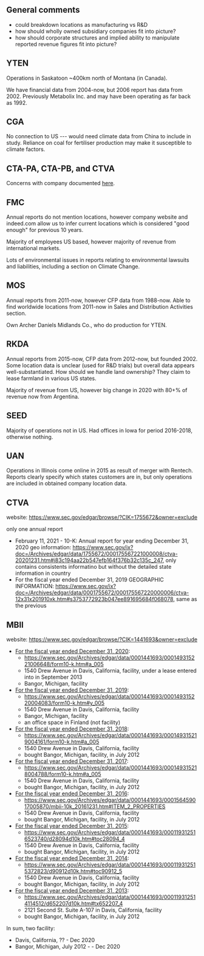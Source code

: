## General comments
- could breakdown locations as manufacturing vs R&D
- how should wholly owned subsidiary companies fit into picture?
- how should corporate structures and implied ability to manipulate reported revenue figures fit into picture?

## YTEN
Operations in Saskatoon ~400km north of Montana (in Canada). 

We have financial data from 2004-now, but 2006 report has data from 2002. Previously Metabolix Inc. and may have been operating as far back as 1992.

## CGA
No connection to US --- would need climate data from China to include in study. Reliance on coal for fertiliser production may make it susceptible to climate factors.

## CTA-PA, CTA-PB, and CTVA
Concerns with company documented [here](https://github.com/lowspace/MAST90106/issues/5). 

## FMC
Annual reports do not mention locations, however company website and indeed.com allow us to infer current locations which is considered "good enough" for previous 10 years.

Majority of employees US based, however majority of revenue from international markets.

Lots of environmental issues in reports relating to environmental lawsuits and liabilities, including a section on Climate Change.

## MOS
Annual reports from 2011-now, however CFP data from 1988-now. Able to find worldwide locations from 2011-now in Sales and Distribution Activities section.

Own Archer Daniels Midlands Co., who do production for YTEN.

## RKDA
Annual reports from 2015-now, CFP data from 2012-now, but founded 2002. Some location data is unclear (used for R&D trials) but overall data appears well-substantiated. How should we handle land ownership? They claim to lease farmland in various US states.

Majority of revenue from US, however big change in 2020 with 80+% of revenue now from Argentina.

## SEED
Majority of operations not in US. Had offices in Iowa for period 2016-2018, otherwise nothing.

## UAN
Operations in Illinois come online in 2015 as result of merger with Rentech. Reports clearly specify which states customers are in, but only operations are included in obtained company location data.

## CTVA

website: https://www.sec.gov/edgar/browse/?CIK=1755672&owner=exclude

only one annual report

+ February 11, 2021 - 10-K: Annual report for year ending December 31, 2020
	geo information: https://www.sec.gov/ix?doc=/Archives/edgar/data/1755672/000175567221000008/ctva-20201231.htm#i83c194aa22b547efb164f376b32c135c_247, only contains consistents informatino but without the detailed state information in country
+ For the fiscal year ended December 31, 2019
	 GEOGRAPHIC INFORMATION: https://www.sec.gov/ix?doc=/Archives/edgar/data/0001755672/000175567220000006/ctva-12x31x201910xk.htm#s3753772923b047ee891695684f068078, same as the previous

## MBII

website: https://www.sec.gov/edgar/browse/?CIK=1441693&owner=exclude

+ [For the fiscal year ended December 31, 2020](https://www.sec.gov/Archives/edgar/data/0001441693/000149315221006648/form10-k.htm):
	+ https://www.sec.gov/Archives/edgar/data/0001441693/000149315221006648/form10-k.htm#a_005
	+ 1540 Drew Avenue in Davis, California, facility, under a lease entered into in September 2013
	+ Bangor, Michigan, facility
+ [For the fiscal year ended December 31, 2019](https://www.sec.gov/Archives/edgar/data/0001441693/000149315220004083/form10-k.htm):
	+ https://www.sec.gov/Archives/edgar/data/0001441693/000149315220004083/form10-k.htm#y_005
	+ 1540 Drew Avenue in Davis, California, facility
	+ Bangor, Michigan, facility
	+ an office space in Finland (not facility)
+ [For the fiscal year ended December 31, 2018](https://www.sec.gov/Archives/edgar/data/0001441693/000149315219004161/form10-k.htm):
	+ https://www.sec.gov/Archives/edgar/data/0001441693/000149315219004161/form10-k.htm#a_005
	+ 1540 Drew Avenue in Davis, California, facility
	+ bought Bangor, Michigan, facility, in July 2012
+ [For the fiscal year ended December 31, 2017](https://www.sec.gov/Archives/edgar/data/0001441693/000149315218004788/form10-k.htm):
	+ https://www.sec.gov/Archives/edgar/data/0001441693/000149315218004788/form10-k.htm#a_005
	+ 1540 Drew Avenue in Davis, California, facility
	+ bought Bangor, Michigan, facility, in July 2012
+ [For the fiscal year ended December 31, 2016](https://www.sec.gov/Archives/edgar/data/0001441693/000156459017005870/mbii-10k_20161231.htm):
	+ https://www.sec.gov/Archives/edgar/data/0001441693/000156459017005870/mbii-10k_20161231.htm#ITEM_2_PROPERTIES
	+ 1540 Drew Avenue in Davis, California, facility
	+ bought Bangor, Michigan, facility, in July 2012
+ [For the fiscal year ended December 31, 2015](https://www.sec.gov/Archives/edgar/data/0001441693/000119312516523740/d28094d10k.htm):
	+ https://www.sec.gov/Archives/edgar/data/0001441693/000119312516523740/d28094d10k.htm#toc28094_4
	+ 1540 Drew Avenue in Davis, California, facility
	+ bought Bangor, Michigan, facility, in July 2012
+ [For the fiscal year ended December 31, 2014](https://www.sec.gov/Archives/edgar/data/0001441693/000119312515372823/d90912d10k.htm):
	+ https://www.sec.gov/Archives/edgar/data/0001441693/000119312515372823/d90912d10k.htm#toc90912_5
	+ 1540 Drew Avenue in Davis, California, facility
	+ bought Bangor, Michigan, facility, in July 2012
+ [For the fiscal year ended December 31, 2013](https://www.sec.gov/Archives/edgar/data/0001441693/000119312514114512/d652207d10k.htm):
	+ https://www.sec.gov/Archives/edgar/data/0001441693/000119312514114512/d652207d10k.htm#tx652207_4
	+ 2121 Second St. Suite A-107 in Davis, California, facility
	+ bought Bangor, Michigan, facility, in July 2012

In sum, two facility:
+ Davis, California, ?? - Dec 2020
+ Bangor, Michigan, July 2012 - - Dec 2020


